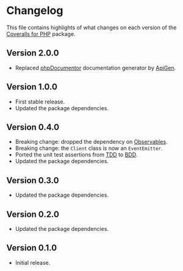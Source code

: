 # Changelog
This file contains highlights of what changes on each version of the [Coveralls for PHP](https://github.com/cedx/coveralls.php) package.

## Version 2.0.0
- Replaced [phpDocumentor](https://www.phpdoc.org) documentation generator by [ApiGen](https://github.com/ApiGen/ApiGen).

## Version 1.0.0
- First stable release.
- Updated the package dependencies.

## Version 0.4.0
- Breaking change: dropped the dependency on [Observables](http://reactivex.io/intro.html).
- Breaking change: the `Client` class is now an `EventEmitter`.
- Ported the unit test assertions from [TDD](https://en.wikipedia.org/wiki/Test-driven_development) to [BDD](https://en.wikipedia.org/wiki/Behavior-driven_development).
- Updated the package dependencies.

## Version 0.3.0
- Updated the package dependencies.

## Version 0.2.0
- Updated the package dependencies.

## Version 0.1.0
- Initial release.
